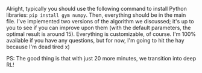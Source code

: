 Alright, typically you should use the following command to install Python libraries: `pip install gym numpy`. Then, everything should be in the main file. I've implemented two versions of the algorithm we discussed; it's up to you to see if you can improve upon them (with the default parameters, the optimal result is around 15). Everything is customizable, of course. I'm 100% available if you have any questions, but for now, I'm going to hit the hay because I'm dead tired x)

PS: The good thing is that with just 20 more minutes, we transition into deep RL!